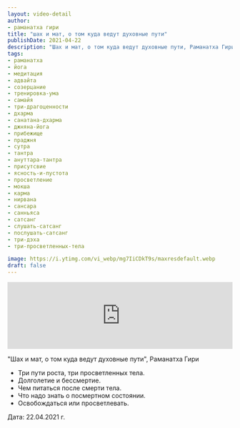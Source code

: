 ```yaml
---
layout: video-detail
author:
- раманатха гири
title: "шах и мат, о том куда ведут духовные пути"
publishDate: 2021-04-22
description: "Шах и мат, о том куда ведут духовные пути, Раманатха Гири * Три пути роста, три просветленных тела. * Долголетие и бессмертие. * Чем питаться после смерти тела. * Что надо знать о посмертном состоянии. * Освобождаться или просветлевать.   Дата "
tags: 
- раманатха
- йога
- медитация
- адвайта
- созерцание
- тренировка-ума
- самайя
- три-драгоценности
- дхарма
- санатана-дхарма
- джняна-йога
- прибежище
- праджня
- сутра
- тантра
- ануттара-тантра
- присутсвие
- ясность-и-пустота
- просветление
- мокша
- карма
- нирвана
- сансара
- санньяса
- сатсанг
- слушать-сатсанг
- послушать-сатсанг
- три-дэха
- три-просветленных-тела

image: https://i.ytimg.com/vi_webp/mg7IiCDkT9s/maxresdefault.webp
draft: false
---
```


<iframe width="100%" src="https://www.youtube.com/embed/mg7IiCDkT9s" frameborder="0" allowfullscreen=""></iframe> 

 "Шах и мат, о том куда ведут духовные пути", Раманатха Гири

* Три пути роста, три просветленных тела.
* Долголетие и бессмертие.
* Чем питаться после смерти тела.
* Что надо знать о посмертном состоянии.
* Освобождаться или просветлевать.

  
 Дата: 22.04.2021 г.

  

 